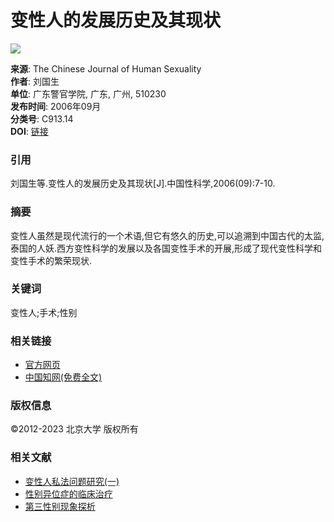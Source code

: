 # 变性人的发展历史及其现状

![](/web/images/logo.png)

**来源**: The Chinese Journal of Human Sexuality  
**作者**: 刘国生  
**单位**: 广东警官学院, 广东, 广州, 510230  
**发布时间**: 2006年09月  
**分类号**: C913.14  
**DOI**: [链接](#)

### 引用

刘国生等.变性人的发展历史及其现状\[J\].中国性科学,2006(09):7-10.

### 摘要

变性人虽然是现代流行的一个术语,但它有悠久的历史,可以追溯到中国古代的太监,泰国的人妖.西方变性科学的发展以及各国变性手术的开展,形成了现代变性科学和变性手术的繁荣现状.

### 关键词

变性人;手术;性别

### 相关链接

- [官方网页](http://www.zgxkxzzs.com)
- [中国知网(免费全文)](http://kns.cnki.net/KCMS/detail/detail.aspx?filename=XKXZ200609001&DBName=cjfqtotal&dbcode=cjfq)

### 版权信息

©2012-2023 北京大学 版权所有

### 相关文献

- [变性人私法问题研究(一)](/Article/info?aid=310343314)
- [性别异位症的临床治疗](/Article/info?aid=310345069)
- [第三性别现象探析](/Article/info?aid=310349185)
<!-- tcd_original_link http://ccj.pku.edu.cn/article/info?id=310340333 -->

